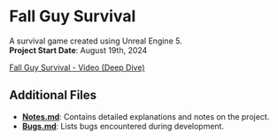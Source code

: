 # Fall Guy Survival

A survival game created using Unreal Engine 5.  
**Project Start Date**: August 19th, 2024  

[Fall Guy Survival - Video (Deep Dive)](https://drive.google.com/file/d/1SIeqrrh-1FLz1SDE8rXzrUq3XK2i1d9x/view?usp=sharing)

## Additional Files

- **[Notes.md](Notes.md)**: Contains detailed explanations and notes on the project.
- **[Bugs.md](Bugs.md)**: Lists bugs encountered during development.
